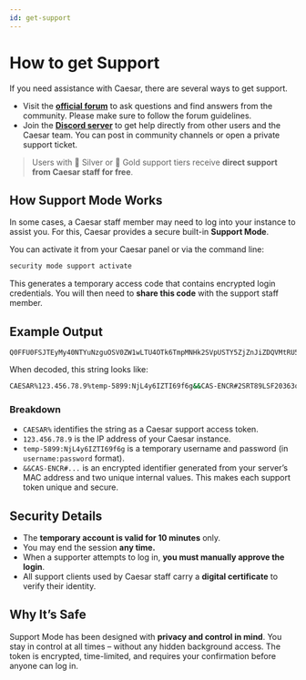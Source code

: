 ```yaml
---
id: get-support
---
```


# How to get Support
If you need assistance with Caesar, there are several ways to get support.

* Visit the **[official forum](https://forum.caesarnet.cloud/)** to ask questions and find answers from the community. Please make sure to follow the forum guidelines.
* Join the **[Discord server](https://dc.caesarnet.cloud/)** to get help directly from other users and the Caesar team. You can post in community channels or open a private support ticket.

> Users with 🥈 Silver or 🥇 Gold support tiers receive **direct support from Caesar staff for free**.


## How Support Mode Works

In some cases, a Caesar staff member may need to log into your instance to assist you. For this, Caesar provides a secure built-in **Support Mode**.

You can activate it from your Caesar panel or via the command line:

```bash
security mode support activate
```

This generates a temporary access code that contains encrypted login credentials. You will then need to **share this code** with the support staff member.

## Example Output

```base64
Q0FFU0FSJTEyMy40NTYuNzguOSV0ZW1wLTU4OTk6TmpMNHk2SVpUSTY5ZjZnJiZDQVMtRU5DUiMyU1JUODlMU0YyMDM2M3F3THo1ZTk4NVhCR1RyS1NXczlNcVQ1Y2VhTG83RlNWMzBjVg==
```

When decoded, this string looks like:

```bash
CAESAR%123.456.78.9%temp-5899:NjL4y6IZTI69f6g&&CAS-ENCR#2SRT89LSF20363qwLz5e985XBGTrKSWs9MqT5ceaLo7FSV30cV
```

### Breakdown

* `CAESAR%` identifies the string as a Caesar support access token.
* `123.456.78.9` is the IP address of your Caesar instance.
* `temp-5899:NjL4y6IZTI69f6g` is a temporary username and password (in `username:password` format).
* `&&CAS-ENCR#...` is an encrypted identifier generated from your server’s MAC address and two unique internal values. This makes each support token unique and secure.


## Security Details

* The **temporary account is valid for 10 minutes** only.
* You may end the session **any time.**
* When a supporter attempts to log in, **you must manually approve the login**.
* All support clients used by Caesar staff carry a **digital certificate** to verify their identity.


## Why It’s Safe

Support Mode has been designed with **privacy and control in mind**. You stay in control at all times – without any hidden background access. The token is encrypted, time-limited, and requires your confirmation before anyone can log in.
